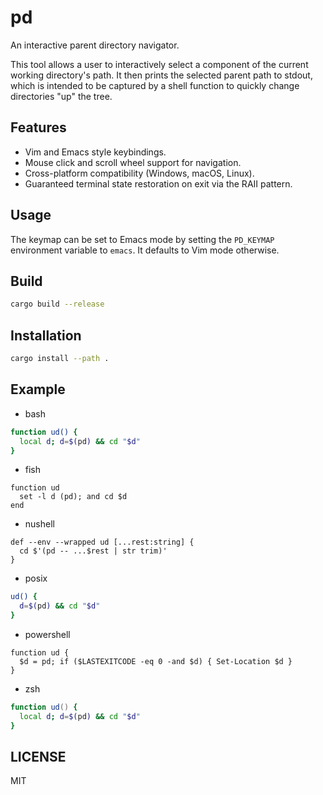 # pd

An interactive parent directory navigator.

This tool allows a user to interactively select a component of the current
working directory's path. It then prints the selected parent path to stdout,
which is intended to be captured by a shell function to quickly change
directories "up" the tree.

## Features
- Vim and Emacs style keybindings.
- Mouse click and scroll wheel support for navigation.
- Cross-platform compatibility (Windows, macOS, Linux).
- Guaranteed terminal state restoration on exit via the RAII pattern.

## Usage
The keymap can be set to Emacs mode by setting the `PD_KEYMAP` environment
variable to `emacs`. It defaults to Vim mode otherwise.

## Build
```sh
cargo build --release
```

## Installation
```sh
cargo install --path .
```

## Example
- bash
```bash
function ud() {
  local d; d=$(pd) && cd "$d"
}
```

- fish
```fish
function ud
  set -l d (pd); and cd $d
end
```

- nushell
```nushell
def --env --wrapped ud [...rest:string] {
  cd $'(pd -- ...$rest | str trim)'
}
```

- posix
```sh
ud() {
  d=$(pd) && cd "$d"
}
```

- powershell
```pwsh
function ud {
  $d = pd; if ($LASTEXITCODE -eq 0 -and $d) { Set-Location $d }
}
```

- zsh
```zsh
function ud() {
  local d; d=$(pd) && cd "$d"
}
```

## LICENSE
MIT
